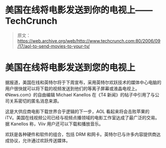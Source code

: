 # 美国在线将电影发送到你的电视上——TechCrunch

> 原文：<https://web.archive.org/web/http://www.techcrunch.com:80/2006/09/17/aol-to-send-movies-to-your-tv/>

# 美国在线将电影发送到您的电视上

据报道，美国在线和英特尔将于下周宣布，采用英特尔欢跃技术的媒体中心电脑的用户很快就可以将下载的视频发送到他们的等离子屏幕或液晶电视上。《News.com》的自由编辑 Michael Kanellos 在《T4 新闻》的帖子中引用了与公司关系密切的匿名消息来源。

这是大供应商电影下载世界合乎逻辑的下一步，AOL 看起来将会击败苹果的 iTV。美国在线视频公司已经与视频点播领域的电影工作室达成了最广泛的交易。据 Kanellos 称，Viiv 用户还可以下载和播放音乐。

欢跃是各种硬件和软件的组合，包括 DRM 和网卡。英特尔已与许多内容提供商达成协议，允许通过欢跃传送媒体。